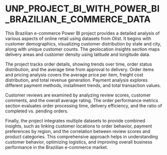 # UNP_PROJECT_BI_WITH_POWER_BI_BRAZILIAN_E_COMMERCE_DATA

This Brazilian e-commerce Power BI project provides a detailed analysis of various aspects of online retail using datasets from Olist. It begins with customer demographics, visualizing customer distribution by state and city, along with unique customer counts. The geolocation insights section maps delivery areas and customer density using latitude and longitude data.

The project tracks order details, showing trends over time, order status distribution, and the average time from approval to delivery. Order items and pricing analysis covers the average price per item, freight cost distribution, and total revenue generation. Payment analysis explores different payment methods, installment trends, and total transaction values.

Customer reviews are examined by analyzing review scores, customer comments, and the overall average rating. The order performance metrics section evaluates order processing time, delivery efficiency, and the ratio of completed vs. pending orders.

Finally, the project integrates multiple datasets to provide combined insights, such as linking customer locations to order behavior, payment preferences by region, and the correlation between review scores and product categories. This comprehensive approach helps in understanding customer behavior, optimizing logistics, and improving overall business performance in the Brazilian e-commerce market.
